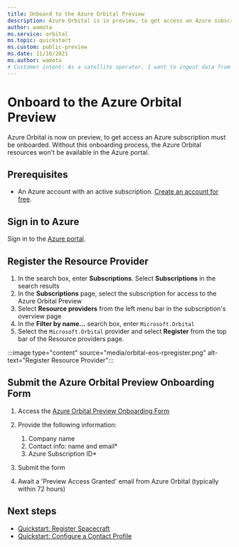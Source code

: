 ```yaml
---
title: Onboard to the Azure Orbital Preview
description: Azure Orbital is in preview, to get access an Azure subscription must be onboarded.
author: wamota
ms.service: orbital
ms.topic: quickstart
ms.custom: public-preview
ms.date: 11/16/2021
ms.author: wamota
# Customer intent: As a satellite operator, I want to ingest data from my satellite into Azure.
---
```


# Onboard to the Azure Orbital Preview

Azure Orbital is now on preview, to get access an Azure subscription must be onboarded. Without this onboarding process, the Azure Orbital resources won't be available in the Azure portal.

## Prerequisites

- An Azure account with an active subscription. [Create an account for free](https://azure.microsoft.com/free/?WT.mc_id=A261C142F).

## Sign in to Azure

Sign in to the [Azure portal](https://portal.azure.com).

## Register the Resource Provider

1. In the search box, enter **Subscriptions**. Select **Subscriptions** in the search results
2. In the **Subscriptions** page, select the subscription for access to the Azure Orbital Preview
3. Select **Resource providers** from the left menu bar in the subscription's overview page
4. In the **Filter by name...** search box, enter `Microsoft.Orbital`
5. Select the `Microsoft.Orbital` provider and select **Register** from the top bar of the Resource providers page.

:::image type="content" source="media/orbital-eos-rpregister.png" alt-text="Register Resource Provider":::

## Submit the Azure Orbital Preview Onboarding Form

1. Access the [Azure Orbital Preview Onboarding Form](https://forms.office.com/r/fk32xNmDyx)
2. Provide the following information:

    1. Company name
    2. Contact info: name and email*
    3. Azure Subscription ID*

3. Submit the form
4. Await a 'Preview Access Granted' email from Azure Orbital (typically within 72 hours)

## Next steps

- [Quickstart: Register Spacecraft](register-spacecraft.md)
- [Quickstart: Configure a Contact Profile](contact-profile.md)